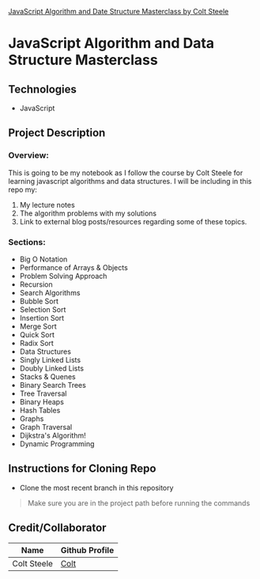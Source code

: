 [JavaScript Algorithm and Date Structure Masterclass by Colt Steele](https://www.udemy.com/share/101X5sAEodd1ZRQHo=/)

# JavaScript Algorithm and Data Structure Masterclass

## Technologies

- JavaScript

## Project Description

### Overview:

This is going to be my notebook as I follow the course by Colt Steele for learning javascript algorithms and data structures. I will be including in this repo my:

1.  My lecture notes
2.  The algorithm problems with my solutions
3.  Link to external blog posts/resources regarding some of these topics.

### Sections:

- Big O Notation
- Performance of Arrays & Objects
- Problem Solving Approach
- Recursion
- Search Algorithms
- Bubble Sort
- Selection Sort
- Insertion Sort
- Merge Sort
- Quick Sort
- Radix Sort
- Data Structures
- Singly Linked Lists
- Doubly Linked Lists
- Stacks & Quenes
- Binary Search Trees
- Tree Traversal
- Binary Heaps
- Hash Tables
- Graphs
- Graph Traversal
- Dijkstra's Algorithm!
- Dynamic Programming

## Instructions for Cloning Repo

- Clone the most recent branch in this repository

> Make sure you are in the project path before running the commands

## Credit/Collaborator

| Name        | Github Profile                  |
| ----------- | ------------------------------- |
| Colt Steele | [Colt](https://github.com/Colt) |
